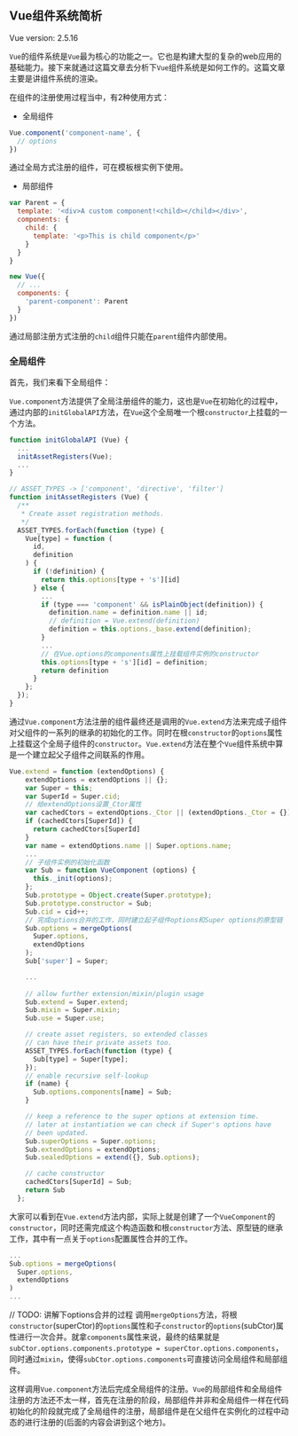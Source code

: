 ## Vue组件系统简析

Vue version: 2.5.16

`Vue`的组件系统是`Vue`最为核心的功能之一。它也是构建大型的复杂的web应用的基础能力。接下来就通过这篇文章去分析下`Vue`组件系统是如何工作的。这篇文章主要是讲组件系统的渲染。

在组件的注册使用过程当中，有2种使用方式：

* 全局组件

```javascript
Vue.component('component-name', {
  // options
})
```

通过全局方式注册的组件，可在模板根实例下使用。

* 局部组件

```javascript
var Parent = {
  template: '<div>A custom component!<child></child></div>',
  components: {
    child: {
      template: '<p>This is child component</p>'
    }
  }
}

new Vue({
  // ...
  components: {
    'parent-component': Parent
  }
})
```

通过局部注册方式注册的`child`组件只能在`parent`组件内部使用。


### 全局组件

首先，我们来看下全局组件：

`Vue.component`方法提供了全局注册组件的能力，这也是`Vue`在初始化的过程中，通过内部的`initGlobalAPI`方法，在`Vue`这个全局唯一个根`constructor`上挂载的一个方法。



```javascript
function initGlobalAPI (Vue) {
  ...
  initAssetRegisters(Vue);
  ...
}

// ASSET_TYPES -> ['component', 'directive', 'filter']
function initAssetRegisters (Vue) {
  /**
   * Create asset registration methods.
   */
  ASSET_TYPES.forEach(function (type) {
    Vue[type] = function (
      id,
      definition
    ) {
      if (!definition) {
        return this.options[type + 's'][id]
      } else {
        ...
        if (type === 'component' && isPlainObject(definition)) {
          definition.name = definition.name || id;
          // definition = Vue.extend(definition)
          definition = this.options._base.extend(definition);
        }
        ...
        // 在Vue.options的components属性上挂载组件实例的constructor
        this.options[type + 's'][id] = definition;
        return definition
      }
    };
  });
}

```

通过`Vue.component`方法注册的组件最终还是调用的`Vue.extend`方法来完成子组件对父组件的一系列的继承的初始化的工作。同时在根`constructor`的`options`属性上挂载这个全局子组件的`constructor`。`Vue.extend`方法在整个`Vue`组件系统中算是一个建立起父子组件之间联系的作用。

```javascript
Vue.extend = function (extendOptions) {
    extendOptions = extendOptions || {};
    var Super = this;
    var SuperId = Super.cid;
    // 给extendOptions设置_Ctor属性
    var cachedCtors = extendOptions._Ctor || (extendOptions._Ctor = {});
    if (cachedCtors[SuperId]) {
      return cachedCtors[SuperId]
    }
    var name = extendOptions.name || Super.options.name;
    ...
    // 子组件实例的初始化函数
    var Sub = function VueComponent (options) {
      this._init(options);
    };
    Sub.prototype = Object.create(Super.prototype);
    Sub.prototype.constructor = Sub;
    Sub.cid = cid++;
    // 完成options合并的工作，同时建立起子组件options和Super options的原型链
    Sub.options = mergeOptions(
      Super.options,
      extendOptions
    );
    Sub['super'] = Super;

    ...
    
    // allow further extension/mixin/plugin usage
    Sub.extend = Super.extend;
    Sub.mixin = Super.mixin;
    Sub.use = Super.use;

    // create asset registers, so extended classes
    // can have their private assets too.
    ASSET_TYPES.forEach(function (type) {
      Sub[type] = Super[type];
    });
    // enable recursive self-lookup
    if (name) {
      Sub.options.components[name] = Sub;
    }

    // keep a reference to the super options at extension time.
    // later at instantiation we can check if Super's options have
    // been updated.
    Sub.superOptions = Super.options;
    Sub.extendOptions = extendOptions;
    Sub.sealedOptions = extend({}, Sub.options);

    // cache constructor
    cachedCtors[SuperId] = Sub;
    return Sub
  };
```

大家可以看到在`Vue.extend`方法内部，实际上就是创建了一个`VueComponent`的`constructor`，同时还需完成这个构造函数和根`constructor`方法、原型链的继承工作，其中有一点关于`options`配置属性合并的工作。

```javascript
...
Sub.options = mergeOptions(
  Super.options,
  extendOptions
)
...
```

// TODO: 讲解下options合并的过程
调用`mergeOptions`方法，将根`constructor`(superCtor)的`options`属性和子`constructor`的`options`(subCtor)属性进行一次合并。就拿`components`属性来说，最终的结果就是`subCtor.options.components.prototype = superCtor.options.components`，同时通过`mixin`，使得`subCtor.options.components`可直接访问全局组件和局部组件。


这样调用`Vue.component`方法后完成全局组件的注册。`Vue`的局部组件和全局组件注册的方法还不太一样，首先在注册的阶段，局部组件并非和全局组件一样在代码初始化的阶段就完成了全局组件的注册，局部组件是在父组件在实例化的过程中动态的进行注册的(后面的内容会讲到这个地方)。
